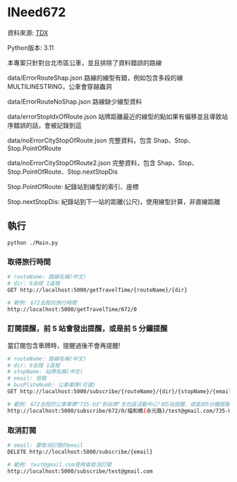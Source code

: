 # INeed672

資料來源: [TDX](https://tdx.transportdata.tw/)

Python版本: 3.11

本專案只針對台北市區公車，並且排除了資料錯誤的路線

data/ErrorRouteShap.json
路線的線型有錯，例如包含多段的線 MULTILINESTRING，公車會穿越蟲洞

data/ErrorRouteNoShap.json
路線缺少線型資料

data/errorStopIdxOfRoute.json
站牌距離最近的線型的點如果有偏移並且導致站序錯誤的話，會被記錄到這

data/noErrorCityStopOfRoute.json
完整資料，包含 Shap、Stop、Stop.PointOfRoute

data/noErrorCityStopOfRoute2.json
完整資料，包含 Shap、Stop、Stop.PointOfRoute、Stop.nextStopDis

Stop.PointOfRoute: 紀錄站到線型的索引、座標

Stop.nextStopDis: 紀錄站到下一站的距離(公尺)，使用線型計算，非直線距離

## 執行

```
python ./Main.py
```

### 取得旅行時間

```bash
# routeName: 路線名稱(中文)
# dir: 0去程 1返程
GET http://localhost:5000/getTravelTime/{routeName}/{dir}

# 範例: 672去程的旅行時間
http://localhost:5000/getTravelTime/672/0
```

### 訂閱提醒，前 5 站會發出提醒，或是前 5 分鐘提醒

當訂閱包含車牌時，提醒過後不會再提醒!

```bash
# routeName: 路線名稱(中文)
# dir: 0去程 1返程
# stopName: 站牌名稱(中文)
# email: 信箱
# busPlateNumb: 公車車牌(可選)
GET http://localhost:5000/subscribe/{routeName}/{dir}/{stopName}/{email}/{busPlateNumb}

# 範例: 672去程的公車車牌"735-U3"到站牌"生社區活動中心"前5站提醒、或是前5分鐘提醒，會寄信到test@gmail.com
http://localhost:5000/subscribe/672/0/福和橋(永元路)/test@gmail.com/735-U3
```

### 取消訂閱

```bash
# email: 要取消訂閱的email
DELETE http://localhost:5000/subscribe/{email}

# 範例: test@gmail.com使用者取消訂閱
http://localhost:5000/subscribe/test@gmail.com
```
